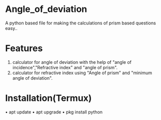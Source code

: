 # Angle_of_deviation
A python based file for making the calculations of prism based questions easy..
# Features
1. calculator for angle of deviation with the help of "angle of incidence","Refractive index" and "angle of prism".
2. calculator for refractive index using "Angle of prism" and "minimum angle of deviation".
# Installation(Termux)
• apt update
• apt upgrade
• pkg install python

